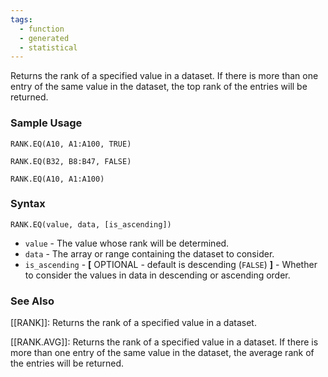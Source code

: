 ```yaml
---
tags:
  - function
  - generated
  - statistical
---
```


Returns the rank of a specified value in a dataset. If there is more than one entry of the same value in the dataset, the top rank of the entries will be returned.

### Sample Usage

`RANK.EQ(A10, A1:A100, TRUE)`

`RANK.EQ(B32, B8:B47, FALSE)`

`RANK.EQ(A10, A1:A100)`

### Syntax

`RANK.EQ(value, data, [is_ascending])`

* `value` - The value whose rank will be determined.
* `data` - The array or range containing the dataset to consider.
* `is_ascending` - **[** OPTIONAL - default is descending (`FALSE`) **]** - Whether to consider the values in data in descending or ascending order.

### See Also

[[RANK]]: Returns the rank of a specified value in a dataset.

[[RANK.AVG]]: Returns the rank of a specified value in a dataset. If there is more than one entry of the same value in the dataset, the average rank of the entries will be returned.